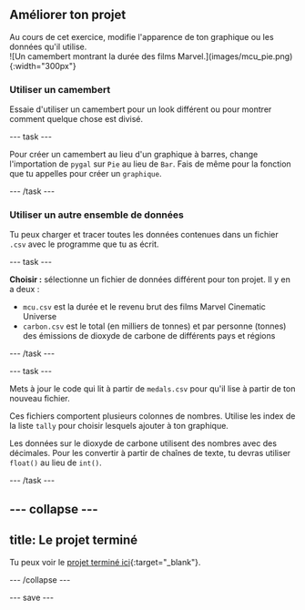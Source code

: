 ## Améliorer ton projet

<div style="display: flex; flex-wrap: wrap">
<div style="flex-basis: 200px; flex-grow: 1; margin-right: 15px;">
Au cours de cet exercice, modifie l'apparence de ton graphique ou les données qu'il utilise.
</div>
<div>
![Un camembert montrant la durée des films Marvel.](images/mcu_pie.png){:width="300px"}
</div>
</div>

### Utiliser un camembert
Essaie d'utiliser un camembert pour un look différent ou pour montrer comment quelque chose est divisé.

--- task ---

Pour créer un camembert au lieu d'un graphique à barres, change l'importation de `pygal` sur `Pie` au lieu de `Bar`. Fais de même pour la fonction que tu appelles pour créer un `graphique`.

--- /task ---

### Utiliser un autre ensemble de données
Tu peux charger et tracer toutes les données contenues dans un fichier `.csv` avec le programme que tu as écrit.

--- task ---

**Choisir :** sélectionne un fichier de données différent pour ton projet. Il y en a deux :

 - `mcu.csv` est la durée et le revenu brut des films Marvel Cinematic Universe
 - `carbon.csv` est le total (en milliers de tonnes) et par personne (tonnes) des émissions de dioxyde de carbone de différents pays et régions

--- /task ---

--- task ---

Mets à jour le code qui lit à partir de `medals.csv` pour qu'il lise à partir de ton nouveau fichier.

Ces fichiers comportent plusieurs colonnes de nombres. Utilise les index de la liste `tally` pour choisir lesquels ajouter à ton graphique.

Les données sur le dioxyde de carbone utilisent des nombres avec des décimales. Pour les convertir à partir de chaînes de texte, tu devras utiliser `float()` au lieu de `int()`.

--- /task ---

--- collapse ---
---
title: Le projet terminé
---

Tu peux voir le [projet terminé ici](https://editor.raspberrypi.org/fr-FR/projects/charting-champions-example){:target="_blank"}.

--- /collapse ---

--- save ---
